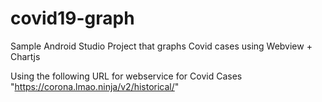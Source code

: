 # covid19-graph
Sample Android Studio Project that graphs Covid cases using Webview + Chartjs

Using the following URL for webservice for Covid Cases
"https://corona.lmao.ninja/v2/historical/"